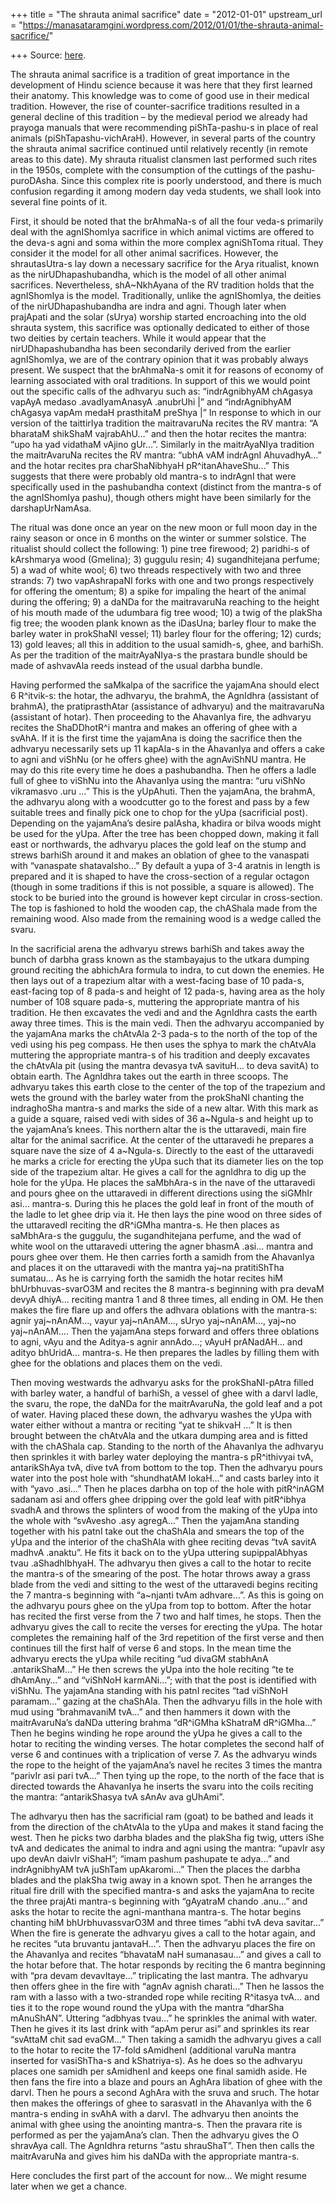 +++
title = "The shrauta animal sacrifice"
date = "2012-01-01"
upstream_url = "https://manasataramgini.wordpress.com/2012/01/01/the-shrauta-animal-sacrifice/"

+++
Source: [here](https://manasataramgini.wordpress.com/2012/01/01/the-shrauta-animal-sacrifice/).

The shrauta animal sacrifice is a tradition of great importance in the
development of Hindu science because it was here that they first learned
their anatomy. This knowledge was to come of good use in their medical
tradition. However, the rise of counter-sacrifice traditions resulted in
a general decline of this tradition – by the medieval period we already
had prayoga manuals that were recommending piShTa-pashu-s in place of
real animals (piShTapashu-vichAraH). However, in several parts of the
country the shrauta animal sacrifice continued until relatively recently
(in remote areas to this date). My shrauta ritualist clansmen last
performed such rites in the 1950s, complete with the consumption of the
cuttings of the pashu-puroDAsha. Since this complex rite is poorly
understood, and there is much confusion regarding it among modern day
veda students, we shall look into several fine points of it.

First, it should be noted that the brAhmaNa-s of all the four veda-s
primarily deal with the agnIShomIya sacrifice in which animal victims
are offered to the deva-s agni and soma within the more complex
agniShToma ritual. They consider it the model for all other animal
sacrifices. However, the shrautasUtra-s lay down a necessary sacrifice
for the Arya ritualist, known as the nirUDhapashubandha, which is the
model of all other animal sacrifices. Nevertheless, shA\~NkhAyana of the
RV tradition holds that the agnIShomIya is the model. Traditionally,
unlike the agnIShomIya, the deities of the nirUDhapashubandha are indra
and agni. Though later when prajApati and the solar (sUrya) worship
started encroaching into the old shrauta system, this sacrifice was
optionally dedicated to either of those two deities by certain teachers.
While it would appear that the nirUDhapashubandha has been secondarily
derived from the earlier agnIShomIya, we are of the contrary opinion
that it was probably always present. We suspect that the brAhmaNa-s omit
it for reasons of economy of learning associated with oral traditions.
In support of this we would point out the specific calls of the adhvaryu
such as: “indrAgnibhyAM chAgasya vapAyA medaso .avadIyamAnasyA .anubrUhi
\|” and “indrAgnibhyAM chAgasya vapAm medaH prasthitaM preShya \|” In
response to which in our version of the taittirIya tradition the
maitravaruNa recites the RV mantra: “A bharataM shikShaM vajrabAhU…” and
then the hotar recites the mantra: “upo ha yad vidathaM vAjino gUr…”.
Similarly in the maitrAyaNIya tradition the maitrAvaruNa recites the RV
mantra: “ubhA vAM indrAgnI AhuvadhyA…” and the hotar recites pra
charShaNibhyaH pR^itanAhaveShu…” This suggests that there were probably
old mantra-s to indrAgnI that were specifically used in the pashubandha
context (distinct from the mantra-s of the agnIShomIya pashu), though
others might have been similarly for the darshapUrNamAsa.

The ritual was done once an year on the new moon or full moon day in the
rainy season or once in 6 months on the winter or summer solstice. The
ritualist should collect the following: 1) pine tree firewood; 2)
paridhi-s of kArshmarya wood (Gmelina); 3) guggulu resin; 4)
sugandhitejana perfume; 5) a wad of white wool; 6) two threads
respectively with two and three strands: 7) two vapAshrapaNI forks with
one and two prongs respectively for offering the omentum; 8) a spike for
impaling the heart of the animal during the offering; 9) a daNDa for the
maitravaruNa reaching to the height of his mouth made of the udumbara
fig tree wood; 10) a twig of the plakSha fig tree; the wooden plank
known as the iDasUna; barley flour to make the barley water in prokShaNI
vessel; 11) barley flour for the offering; 12) curds; 13) gold leaves;
all this in addition to the usual samidh-s, ghee, and barhiSh. As per
the tradition of the maitrAyaNIya-s the prastara bundle should be made
of ashvavAla reeds instead of the usual darbha bundle.

Having performed the saMkalpa of the sacrifice the yajamAna should elect
6 R^itvik-s: the hotar, the adhvaryu, the brahmA, the AgnIdhra
(assistant of brahmA), the pratiprasthAtar (assistance of adhvaryu) and
the maitravaruNa (assistant of hotar). Then proceeding to the AhavanIya
fire, the adhvaryu recites the ShaDDhotR^i mantra and makes an offering
of ghee with a svAhA. If it is the first time the yajamAna is doing the
sacrifice then the adhvaryu necessarily sets up 11 kapAla-s in the
AhavanIya and offers a cake to agni and viShNu (or he offers ghee) with
the agnAviShNU mantra. He may do this rite every time he does a
pashubandha. Then he offers a ladle full of ghee to viShNu into the
AhavanIya using the mantra: “uru viShNo vikramasvo .uru …” This is the
yUpAhuti. Then the yajamAna, the brahmA, the adhvaryu along with a
woodcutter go to the forest and pass by a few suitable trees and finally
pick one to chop for the yUpa (sacrificial post). Depending on the
yajamAna’s desire palAsha, khadira or bilva woods might be used for the
yUpa. After the tree has been chopped down, making it fall east or
northwards, the adhvaryu places the gold leaf on the stump and strews
barhiSh around it and makes an oblation of ghee to the vanaspati with
“vanaspate shatavalsho…” By default a yupa of 3-4 aratnis in length is
prepared and it is shaped to have the cross-section of a regular octagon
(though in some traditions if this is not possible, a square is
allowed). The stock to be buried into the ground is however kept
circular in cross-section. The top is fashioned to hold the wooden cap,
the chAShala made from the remaining wood. Also made from the remaining
wood is a wedge called the svaru.

In the sacrificial arena the adhvaryu strews barhiSh and takes away the
bunch of darbha grass known as the stambayajus to the utkara dumping
ground reciting the abhichAra formula to indra, to cut down the enemies.
He then lays out of a trapezium altar with a west-facing base of 10
pada-s, east-facing top of 8 pada-s and height of 12 pada-s, having area
as the holy number of 108 square pada-s, muttering the appropriate
mantra of his tradition. He then excavates the vedi and and the AgnIdhra
casts the earth away three times. This is the main vedi. Then the
adhvaryu accompanied by the yajamAna marks the chAtvAla 2-3 pada-s to
the north of the top of the vedi using his peg compass. He then uses the
sphya to mark the chAtvAla muttering the appropriate mantra-s of his
tradition and deeply excavates the chAtvAla pit (using the mantra
devasya tvA savituH… to deva savitA) to obtain earth. The AgnIdhra takes
out the earth in three scoops. The adhvaryu takes this earth close to
the center of the top of the trapezium and wets the ground with the
barley water from the prokShaNI chanting the indraghoSha mantra-s and
marks the side of a new altar. With this mark as a guide a square,
raised vedi with sides of 36 a\~Ngula-s and height up to the yajamAna’s
knees. This northern altar the is the uttaravedi, main fire altar for
the animal sacrifice. At the center of the uttaravedi he prepares a
square nave the size of 4 a\~Ngula-s. Directly to the east of the
uttaravedi he marks a cricle for erecting the yUpa such that its
diameter lies on the top side of the trapezium altar. He gives a call
for the agnIdhra to dig up the hole for the yUpa. He places the
saMbhAra-s in the nave of the uttaravedi and pours ghee on the
uttaravedi in different directions using the siGMhIr asi… mantra-s.
During this he places the gold leaf in front of the mouth of the ladle
to let ghee drip via it. He then lays the pine wood on three sides of
the uttaravedI reciting the dR^iGMha mantra-s. He then places as
saMbhAra-s the guggulu, the sugandhitejana perfume, and the wad of white
wool on the uttaravedi uttering the agner bhasmA .asi… mantra and pours
ghee over them. He then carries forth a samidh from the AhavanIya and
places it on the uttaravedi with the mantra yaj\~na pratitiShTha
sumatau… As he is carrying forth the samidh the hotar recites hiM
bhUrbhuvas-svarO3M and recites the 8 mantra-s beginning with pra devaM
devyA dhiyA… reciting mantra 1 and 8 three times, all ending in OM. He
then makes the fire flare up and offers the adhvara oblations with the
mantra-s: agnir yaj\~nAnAM…, vayur yaj\~nAnAM…, sUryo yaj\~nAnAM…,
yaj\~no yaj\~nAnAM…. Then the yajamAna steps forward and offers three
oblations to agni, vAyu and the Aditya-s agnir annAdo…; vAyuH prANadAH…
and adityo bhUridA… mantra-s. He then prepares the ladles by filling
them with ghee for the oblations and places them on the vedi.

Then moving westwards the adhvaryu asks for the prokShaNI-pAtra filled
with barley water, a handful of barhiSh, a vessel of ghee with a darvI
ladle, the svaru, the rope, the daNDa for the maitrAvaruNa, the gold
leaf and a pot of water. Having placed these down, the adhvaryu washes
the yUpa with water either without a mantra or reciting “yat te shikvaH
…” It is then brought between the chAtvAla and the utkara dumping area
and is fitted with the chAShala cap. Standing to the north of the
AhavanIya the adhvaryu then sprinkles it with barley water deploying the
mantra-s pR^ithivyai tvA, antarikShAya tvA, dive tvA from bottom to the
top. Then the adhvaryu pours water into the post hole with “shundhatAM
lokaH…” and casts barley into it with “yavo .asi…” Then he places darbha
on top of the hole with pitR^inAGM sadanam asi and offers ghee dripping
over the gold leaf with pitR^ibhya svadhA and throws the splinters of
wood from the making of the yUpa into the whole with “svAvesho .asy
agregA…” Then the yajamAna standing together with his patnI take out the
chaShAla and smears the top of the yUpa and the interior of the chaShAla
with ghee reciting devas “tvA savitA madhvA .anaktu”. He fits it back on
to the yUpa uttering supippalAbhyas tvau .aShadhIbhyaH. The adhvaryu
then gives a call to the hotar to recite the mantra-s of the smearing of
the post. The hotar throws away a grass blade from the vedi and sitting
to the west of the uttaravedi begins reciting the 7 mantra-s beginning
with “a\~njanti tvAm adhvare…”. As this is going on the adhvaryu pours
ghee on the yUpa from top to bottom. After the hotar has recited the
first verse from the 7 two and half times, he stops. Then the adhvaryu
gives the call to recite the verses for erecting the yUpa. The hotar
completes the remaining half of the 3rd repetition of the first verse
and then continues till the first half of verse 6 and stops. In the mean
time the adhvaryu erects the yUpa while reciting “ud divaGM stabhAnA
.antarikShaM…” He then screws the yUpa into the hole reciting “te te
dhAmAny…” and “viShNoH karmANi…”; with that the post is identified with
viShNu. The yajamAna standing with his patnI recites “tad viShNoH
paramam…” gazing at the chaShAla. Then the adhvaryu fills in the hole
with mud using “brahmavaniM tvA…” and then hammers it down with the
maitrAvaruNa’s daNDa uttering brahma “dR^iGMha kShatraM dR^iGMha…” Then
he begins winding he rope around the yUpa he gives a call to the hotar
to reciting the winding verses. The hotar completes the second half of
verse 6 and continues with a triplication of verse 7. As the adhvaryu
winds the rope to the height of the yajamAna’s navel he recites 3 times
the mantra “parivIr asi pari tvA…” Then tying up the rope, to the north
of the face that is directed towards the AhavanIya he inserts the svaru
into the coils reciting the mantra: “antarikShasya tvA sAnAv ava
gUhAmi”.

The adhvaryu then has the sacrificial ram (goat) to be bathed and leads
it from the direction of the chAtvAla to the yUpa and makes it stand
facing the west. Then he picks two darbha blades and the plakSha fig
twig, utters iShe tvA and dedicates the animal to indra and agni using
the mantra: “upavIr asy upo devAn daivIr viShaH”; “imam pashum pashupate
te adya…” and indrAgnibhyAM tvA juShTam upAkaromi…” Then the places the
darbha blades and the plakSha twig away in a known spot. Then he
arranges the ritual fire drill with the specified mantra-s and asks the
yajamAna to recite the three prajAti mantra-s beginning with “gAyatraM
chando .anu…” and asks the hotar to recite the agni-manthana mantra-s.
The hotar begins chanting hiM bhUrbhuvassvarO3M and three times “abhi
tvA deva savitar…” When the fire is generate the adhvaryu gives a call
to the hotar again, and he recites “uta bruvantu jantavaH…”. Then the
adhvaryu places the fire on the AhavanIya and recites “bhavataM naH
sumanasau…” and gives a call to the hotar before that. The hotar
responds by reciting the 6 mantra beginning with “pra devam devavItaye…”
triplicating the last mantra. The adhvaryu then offers ghee in the fire
with “agnAv agnish charati…” Then he lassos the ram with a lasso with a
two-stranded rope while reciting R^itasya tvA… and ties it to the rope
wound round the yUpa with the mantra “dharSha mAnuShAN”. Uttering
“adbhyas tvau…” he sprinkles the animal with water. Then he gives it its
last drink with “apAm perur asi” and sprinkles its rear “svAttaM chit
sad evaGM…” Then taking a samidh the adhvaryu gives a call to the hotar
to recite the 17-fold sAmidhenI (additional varuNa mantra inserted for
vasiShTha-s and kShatriya-s). As he does so the adhvaryu places one
samidh per sAmidhenI and keeps one final samidh aside. He then fans the
fire into a blaze and pours an AghAra libation of ghee with the darvI.
Then he pours a second AghAra with the sruva and sruch. The hotar then
makes the offerings of ghee to sarasvatI in the AhavanIya with the 6
mantra-s ending in svAhA with a darvI. The adhvaryu then anoints the
animal with ghee using the anointing mantra-s. Then the pravara rite is
performed as per the yajamAna’s clan. Then the adhvaryu gives the O
shravAya call. The AgnIdhra returns “astu shrauShaT”. Then then calls
the maitrAvaruNa and gives him his daNDa with the appropriate mantra-s.

Here concludes the first part of the account for now… We might resume
later when we get a chance.

